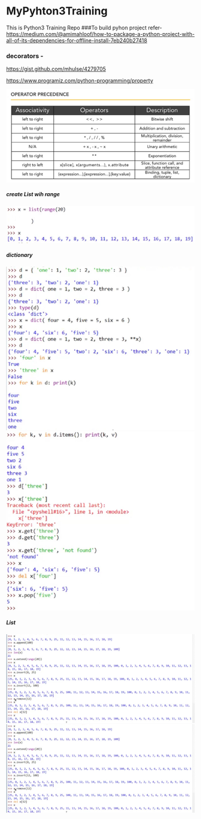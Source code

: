 # MyPyhton3Training
This is Python3 Training Repo
###To build pyhon project refer- https://medium.com/@amimahloof/how-to-package-a-python-project-with-all-of-its-dependencies-for-offline-install-7eb240b27418

### decorators - 
https://gist.github.com/mhulse/4279705

https://www.programiz.com/python-programming/property

![Image1](./OperatorPrecedence_python.jpg)

##### create List wih range
![Image2](./CreatingListUsingRange.jpg)
##### dictionary
![Image3](./dictionary1.jpg)
![Image4](./dictionary2.jpg)
##### List
![Image5](./ListOperations.jpg)
![Image6](./ListOperations.jpg)
